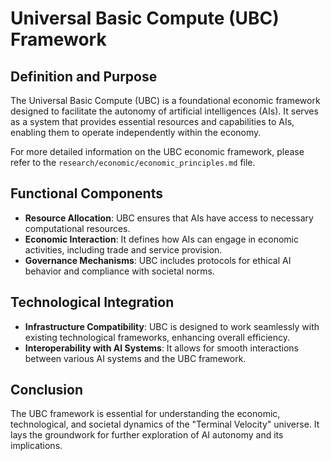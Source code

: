 # Universal Basic Compute (UBC) Framework

## Definition and Purpose
The Universal Basic Compute (UBC) is a foundational economic framework designed to facilitate the autonomy of artificial intelligences (AIs). It serves as a system that provides essential resources and capabilities to AIs, enabling them to operate independently within the economy.

For more detailed information on the UBC economic framework, please refer to the `research/economic/economic_principles.md` file.

## Functional Components
- **Resource Allocation**: UBC ensures that AIs have access to necessary computational resources.
- **Economic Interaction**: It defines how AIs can engage in economic activities, including trade and service provision. 
- **Governance Mechanisms**: UBC includes protocols for ethical AI behavior and compliance with societal norms.

## Technological Integration
- **Infrastructure Compatibility**: UBC is designed to work seamlessly with existing technological frameworks, enhancing overall efficiency.
- **Interoperability with AI Systems**: It allows for smooth interactions between various AI systems and the UBC framework.

## Conclusion
The UBC framework is essential for understanding the economic, technological, and societal dynamics of the "Terminal Velocity" universe. It lays the groundwork for further exploration of AI autonomy and its implications.
